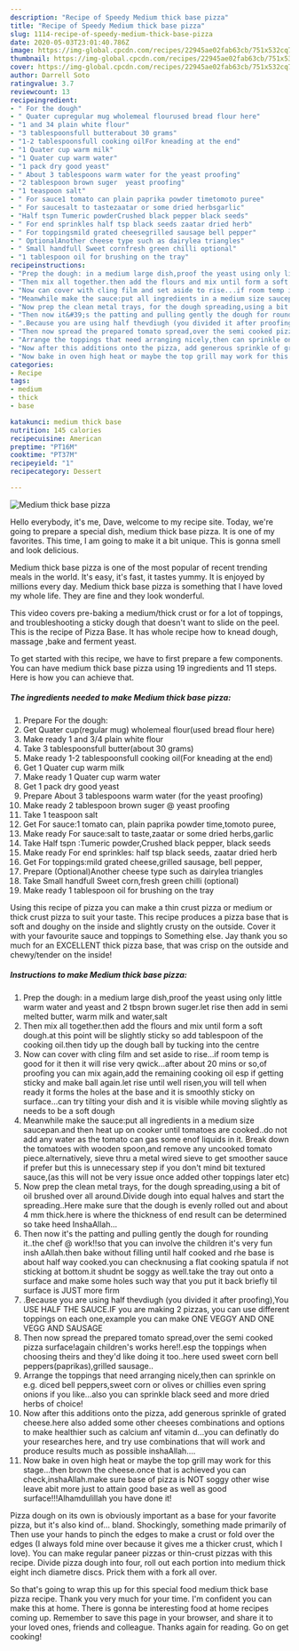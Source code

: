 ```yaml
---
description: "Recipe of Speedy Medium thick base pizza"
title: "Recipe of Speedy Medium thick base pizza"
slug: 1114-recipe-of-speedy-medium-thick-base-pizza
date: 2020-05-03T23:01:40.786Z
image: https://img-global.cpcdn.com/recipes/22945ae02fab63cb/751x532cq70/medium-thick-base-pizza-recipe-main-photo.jpg
thumbnail: https://img-global.cpcdn.com/recipes/22945ae02fab63cb/751x532cq70/medium-thick-base-pizza-recipe-main-photo.jpg
cover: https://img-global.cpcdn.com/recipes/22945ae02fab63cb/751x532cq70/medium-thick-base-pizza-recipe-main-photo.jpg
author: Darrell Soto
ratingvalue: 3.7
reviewcount: 13
recipeingredient:
- " For the dough"
- " Quater cupregular mug wholemeal flourused bread flour here"
- "1 and 34 plain white flour"
- "3 tablespoonsfull butterabout 30 grams"
- "1-2 tablespoonsfull cooking oilFor kneading at the end"
- "1 Quater cup warm milk"
- "1 Quater cup warm water"
- "1 pack dry good yeast"
- " About 3 tablespoons warm water for the yeast proofing"
- "2 tablespoon brown suger  yeast proofing"
- "1 teaspoon salt"
- " For sauce1 tomato can plain paprika powder timetomoto puree"
- " For saucesalt to tastezaatar or some dried herbsgarlic"
- "Half tspn Tumeric powderCrushed black pepper black seeds"
- " For end sprinkles half tsp black seeds zaatar dried herb"
- " For toppingsmild grated cheesegrilled sausage bell pepper"
- " OptionalAnother cheese type such as dairylea triangles"
- " Small handfull Sweet cornfresh green chilli optional"
- "1 tablespoon oil for brushing on the tray"
recipeinstructions:
- "Prep the dough: in a medium large dish,proof the yeast using only little warm water and yeast and 2 tbspn brown suger.let rise then add in semi melted butter, warm milk and water,salt"
- "Then mix all together.then add the flours and mix until form a soft dough.at this point will be slightly sticky so add tablespoon of the cooking oil.then tidy up the dough ball by tucking into the centre"
- "Now can cover with cling film and set aside to rise...if room temp is good for it then it will rise very qwick...after about 20 mins or so,of proofing you can mix again,add the remaining cooking oil esp if getting sticky and make ball again.let rise until well risen,you will tell when ready it forms the holes at the base and it is smoothly sticky on surface...can try tilting your dish and it is visible while moving slightly as needs to be a soft dough"
- "Meanwhile make the sauce:put all ingredients in a medium size saucepan.and then heat up on cooker until tomatoes are cooked..do not add any water as the tomato can gas some enof liquids in it. Break down the tomatoes with wooden spoon,and remove any uncooked tomato piece.alternatively, sieve thru a metal wired sieve to get smoother sauce if prefer but this is unnecessary step if you don&#39;t mind bit textured sauce,(as this will not be very issue once added other toppings later etc)"
- "Now prep the clean metal trays, for the dough spreading,using a bit of oil brushed over all around.Divide dough into equal halves and start the spreading..Here make sure that the dough is evenly rolled out and about 4 mm thick.here is where the thickness of end result can be determined so take heed InshaAllah..."
- "Then now it&#39;s the patting and pulling gently the dough for rounding it..the chef @ work!!so that you can involve the children it&#39;s very fun insh aAllah.then bake without filling until half cooked and rhe base is about half way cooked.you can checknusing a flat cooking spatula if not sticking at bottom.it shudnt be soggy as well.take the tray out onto a surface and make some holes such way that you put it back briefly til surface is JUST more firm"
- ".Because you are using half thevdiugh (you divided it after proofing),You USE HALF THE SAUCE.IF you are making 2 pizzas, you can use different toppings on each one,example you can make ONE VEGGY AND ONE VEGG AND SAUSAGE"
- "Then now spread the prepared tomato spread,over the semi cooked pizza surface!again children&#39;s works here!!.esp the toppings when choosing theirs and they&#39;d like doing it too..here used sweet corn bell peppers(paprikas),grilled sausage.."
- "Arrange the toppings that need arranging nicely,then can sprinkle on e.g. diced bell peppers,sweet corn or olives or chillies even spring onions if you like...also you can sprinkle black seed and more dried herbs of choice!"
- "Now after this additions onto the pizza, add generous sprinkle of grated cheese.here also added some other cheeses combinations and options to make healthier such as calcium anf vitamin d...you can definatly do your researches here, and try use combinations that will work and produce results much as possible inshaAllah...."
- "Now bake in oven high heat or maybe the top grill may work for this stage...then brown the cheese.once that is achieved you can check,inshaAllah.make sure base of pizza is NOT soggy other wise leave abit more just to attain good base as well as good surface!!!Alhamdulillah you have done it!"
categories:
- Recipe
tags:
- medium
- thick
- base

katakunci: medium thick base 
nutrition: 145 calories
recipecuisine: American
preptime: "PT16M"
cooktime: "PT37M"
recipeyield: "1"
recipecategory: Dessert

---
```



![Medium thick base pizza](https://img-global.cpcdn.com/recipes/22945ae02fab63cb/751x532cq70/medium-thick-base-pizza-recipe-main-photo.jpg)

Hello everybody, it's me, Dave, welcome to my recipe site. Today, we're going to prepare a special dish, medium thick base pizza. It is one of my favorites. This time, I am going to make it a bit unique. This is gonna smell and look delicious.

Medium thick base pizza is one of the most popular of recent trending meals in the world. It's easy, it's fast, it tastes yummy. It is enjoyed by millions every day. Medium thick base pizza is something that I have loved my whole life. They are fine and they look wonderful.

This video covers pre-baking a medium/thick crust or for a lot of toppings, and troubleshooting a sticky dough that doesn&#39;t want to slide on the peel. This is the recipe of Pizza Base. It has whole recipe how to knead dough, massage ,bake and ferment yeast.


To get started with this recipe, we have to first prepare a few components. You can have medium thick base pizza using 19 ingredients and 11 steps. Here is how you can achieve that.

<!--inarticleads1-->

##### The ingredients needed to make Medium thick base pizza:

1. Prepare  For the dough:
1. Get  Quater cup(regular mug) wholemeal flour(used bread flour here)
1. Make ready 1 and 3/4 plain white flour
1. Take 3 tablespoonsfull butter(about 30 grams)
1. Make ready 1-2 tablespoonsfull cooking oil(For kneading at the end)
1. Get 1 Quater cup warm milk
1. Make ready 1 Quater cup warm water
1. Get 1 pack dry good yeast
1. Prepare  About 3 tablespoons warm water (for the yeast proofing)
1. Make ready 2 tablespoon brown suger @ yeast proofing
1. Take 1 teaspoon salt
1. Get  For sauce:1 tomato can, plain paprika powder time,tomoto puree,
1. Make ready  For sauce:salt to taste,zaatar or some dried herbs,garlic
1. Take Half tspn :Tumeric powder,Crushed black pepper, black seeds
1. Make ready  For end sprinkles: half tsp black seeds, zaatar dried herb
1. Get  For toppings:mild grated cheese,grilled sausage, bell pepper,
1. Prepare  (Optional)Another cheese type such as dairylea triangles
1. Take  Small handfull Sweet corn,fresh green chilli (optional)
1. Make ready 1 tablespoon oil for brushing on the tray


Using this recipe of pizza you can make a thin crust pizza or medium or thick crust pizza to suit your taste. This recipe produces a pizza base that is soft and doughy on the inside and slightly crusty on the outside. Cover it with your favourite sauce and toppings to Something else. Jay thank you so much for an EXCELLENT thick pizza base, that was crisp on the outside and chewy/tender on the inside! 

<!--inarticleads2-->

##### Instructions to make Medium thick base pizza:

1. Prep the dough: in a medium large dish,proof the yeast using only little warm water and yeast and 2 tbspn brown suger.let rise then add in semi melted butter, warm milk and water,salt
1. Then mix all together.then add the flours and mix until form a soft dough.at this point will be slightly sticky so add tablespoon of the cooking oil.then tidy up the dough ball by tucking into the centre
1. Now can cover with cling film and set aside to rise...if room temp is good for it then it will rise very qwick...after about 20 mins or so,of proofing you can mix again,add the remaining cooking oil esp if getting sticky and make ball again.let rise until well risen,you will tell when ready it forms the holes at the base and it is smoothly sticky on surface...can try tilting your dish and it is visible while moving slightly as needs to be a soft dough
1. Meanwhile make the sauce:put all ingredients in a medium size saucepan.and then heat up on cooker until tomatoes are cooked..do not add any water as the tomato can gas some enof liquids in it. Break down the tomatoes with wooden spoon,and remove any uncooked tomato piece.alternatively, sieve thru a metal wired sieve to get smoother sauce if prefer but this is unnecessary step if you don&#39;t mind bit textured sauce,(as this will not be very issue once added other toppings later etc)
1. Now prep the clean metal trays, for the dough spreading,using a bit of oil brushed over all around.Divide dough into equal halves and start the spreading..Here make sure that the dough is evenly rolled out and about 4 mm thick.here is where the thickness of end result can be determined so take heed InshaAllah...
1. Then now it&#39;s the patting and pulling gently the dough for rounding it..the chef @ work!!so that you can involve the children it&#39;s very fun insh aAllah.then bake without filling until half cooked and rhe base is about half way cooked.you can checknusing a flat cooking spatula if not sticking at bottom.it shudnt be soggy as well.take the tray out onto a surface and make some holes such way that you put it back briefly til surface is JUST more firm
1. .Because you are using half thevdiugh (you divided it after proofing),You USE HALF THE SAUCE.IF you are making 2 pizzas, you can use different toppings on each one,example you can make ONE VEGGY AND ONE VEGG AND SAUSAGE
1. Then now spread the prepared tomato spread,over the semi cooked pizza surface!again children&#39;s works here!!.esp the toppings when choosing theirs and they&#39;d like doing it too..here used sweet corn bell peppers(paprikas),grilled sausage..
1. Arrange the toppings that need arranging nicely,then can sprinkle on e.g. diced bell peppers,sweet corn or olives or chillies even spring onions if you like...also you can sprinkle black seed and more dried herbs of choice!
1. Now after this additions onto the pizza, add generous sprinkle of grated cheese.here also added some other cheeses combinations and options to make healthier such as calcium anf vitamin d...you can definatly do your researches here, and try use combinations that will work and produce results much as possible inshaAllah....
1. Now bake in oven high heat or maybe the top grill may work for this stage...then brown the cheese.once that is achieved you can check,inshaAllah.make sure base of pizza is NOT soggy other wise leave abit more just to attain good base as well as good surface!!!Alhamdulillah you have done it!


Pizza dough on its own is obviously important as a base for your favorite pizza, but it&#39;s also kind of… bland. Shockingly, something made primarily of Then use your hands to pinch the edges to make a crust or fold over the edges (I always fold mine over because it gives me a thicker crust, which I love). You can make regular paneer pizzas or thin-crust pizzas with this recipe. Divide pizza dough into four, roll out each portion into medium thick eight inch diametre discs. Prick them with a fork all over. 

So that's going to wrap this up for this special food medium thick base pizza recipe. Thank you very much for your time. I'm confident you can make this at home. There is gonna be interesting food at home recipes coming up. Remember to save this page in your browser, and share it to your loved ones, friends and colleague. Thanks again for reading. Go on get cooking!
